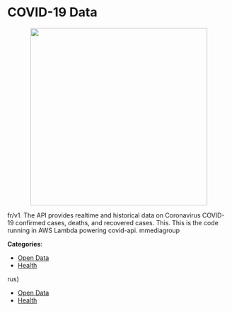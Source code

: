 # COVID-19 Data
<p align="center">
    <img width="400" src="https://raw.githubusercontent.com/apis-list/apis-list/apis/covid-19-data/logo_256x256.png" />
</p>

fr/v1. The API provides realtime and historical data on Coronavirus COVID-19 confirmed cases, deaths, and recovered cases. This. This is the code running in AWS Lambda powering covid-api. mmediagroup



**Categories**:
- [Open Data](https://github.com/apis-list/apis-list#open-data)
- [Health](https://github.com/apis-list/apis-list#health)



rus)
- [Open Data](https://github.com/apis-list/apis-list#open-data)
- [Health](https://github.com/apis-list/apis-list#health)







